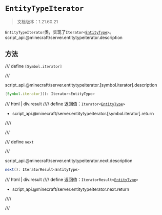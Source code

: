 # `EntityTypeIterator`

> 文档版本：1.21.60.21

`EntityTypeIterator`类，实现了<code>Iterator&lt;<a href="../entitytype/">EntityType</a>&gt;</code>。script_api.@minecraft/server.entitytypeiterator.description

## 方法

/// define
`[Symbol.iterator]`


///

script_api.@minecraft/server.entitytypeiterator.[symbol.iterator].description

```js
[Symbol.iterator](): Iterator<EntityType>
```

/// html | div.result
//// define
返回值：<code>Iterator&lt;<a href="../entitytype/">EntityType</a>&gt;</code>

- script_api.@minecraft/server.entitytypeiterator.[symbol.iterator].return


////

///


/// define
`next`


///

script_api.@minecraft/server.entitytypeiterator.next.description

```js
next(): IteratorResult<EntityType>
```

/// html | div.result
//// define
返回值：<code>IteratorResult&lt;<a href="../entitytype/">EntityType</a>&gt;</code>

- script_api.@minecraft/server.entitytypeiterator.next.return


////

///


